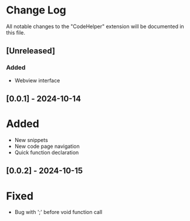 # Change Log

All notable changes to the "CodeHelper" extension will be documented in this file.

## [Unreleased]

### Added
- Webview interface

## [0.0.1] - 2024-10-14

# Added
- New snippets
- New code page navigation
- Quick function declaration


## [0.0.2] - 2024-10-15

# Fixed
- Bug with ';' before void function call 